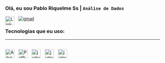 

### Olá, eu sou Pablo Riquelme Ss  |  **`Análise de Dados`**
  

<a href="[https://www.linkedin.com/](https://www.linkedin.com/in/pablo-riquelme-ss/)" target="_blank"><img align="left" alt="LinkedIn" title="LinkedIn" width="30px" style="padding-right: 10px;" src="https://cdn.jsdelivr.net/gh/devicons/devicon@latest/icons/linkedin/linkedin-original.svg"/>
</a>

[![gmail](https://img.shields.io/badge/Gmail-D14836?style=for-the-badge&logo=gmail&logoColor=white)](mailto:riquelmexxx506@gmail.com)




  ### Tecnologias que eu uso:
  ---
  
<div style="display: inline_block"><br>
   <img align="left" alt="Azure SQL Database" title="Azure SQL Database" width="30px" style="padding-right: 10px;" src="https://skillicons.dev/icons?i=devto&theme=light&perline=15" alt="My Skills"/>
    <img align="left" alt="Python" title="Python" width="30px" style="padding-right: 10px;" src="https://cdn.jsdelivr.net/gh/devicons/devicon@latest/icons/python/python-original.svg"/>
  <img align="left" alt="jupyter" title="jupyter" width="30px" style="padding-right: 10px;" src="https://cdn.jsdelivr.net/gh/devicons/devicon@latest/icons/mysql/mysql-original.svg"/>
  <img align="left" alt="jupyter" title="jupyter" width="30px" style="padding-right: 10px;" src="https://cdn.jsdelivr.net/gh/devicons/devicon@latest/icons/jupyter/jupyter-original.svg"/>
   <img align="left" alt="jupyter" title="jupyter" width="30px" style="padding-right: 10px;" src="https://cdn.jsdelivr.net/gh/devicons/devicon@latest/icons/pandas/pandas-original.svg"/>
   
  
   
  
  
 

    

</div>

